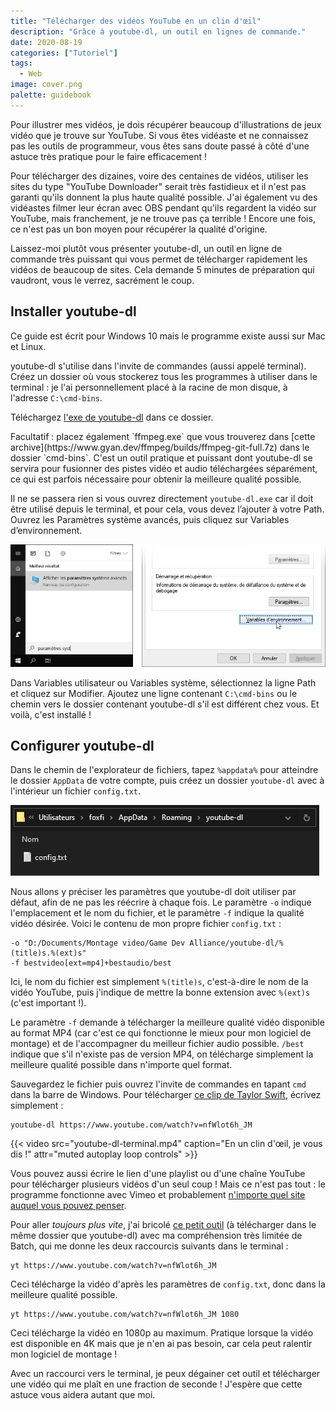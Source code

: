 ```yaml
---
title: "Télécharger des vidéos YouTube en un clin d'œil"
description: "Grâce à youtube-dl, un outil en lignes de commande."
date: 2020-08-19
categories: ["Tutoriel"]
tags:
  - Web
image: cover.png
palette: guidebook
---
```


Pour illustrer mes vidéos, je dois récupérer beaucoup d'illustrations de jeux vidéo que je trouve sur YouTube. Si vous êtes vidéaste et ne connaissez pas les outils de programmeur, vous êtes sans doute passé à côté d'une astuce très pratique pour le faire efficacement !

Pour télécharger des dizaines, voire des centaines de vidéos, utiliser les sites du type "YouTube Downloader" serait très fastidieux et il n'est pas garanti qu'ils donnent la plus haute qualité possible. J'ai également vu des vidéastes filmer leur écran avec OBS pendant qu'ils regardent la vidéo sur YouTube, mais franchement, je ne trouve pas ça terrible ! Encore une fois, ce n'est pas un bon moyen pour récupérer la qualité d'origine.

Laissez-moi plutôt vous présenter youtube-dl, un outil en ligne de commande très puissant qui vous permet de télécharger rapidement les vidéos de beaucoup de sites. Cela demande 5 minutes de préparation qui vaudront, vous le verrez, sacrément le coup.

## Installer youtube-dl

<Note>
Ce guide est écrit pour Windows 10 mais le programme existe aussi sur Mac et Linux.
</Note>

youtube-dl s'utilise dans l'invite de commandes (aussi appelé terminal). Créez un dossier où vous stockerez tous les programmes à utiliser dans le terminal : je l'ai personnellement placé à la racine de mon disque, à l'adresse `C:\cmd-bins`.

Téléchargez [l'exe de youtube-dl](http://ytdl-org.github.io/youtube-dl/download.html) dans ce dossier.

<Note>
Facultatif : placez également `ffmpeg.exe` que vous trouverez dans [cette archive](https://www.gyan.dev/ffmpeg/builds/ffmpeg-git-full.7z) dans le dossier `cmd-bins`. C'est un outil pratique et puissant dont youtube-dl se servira pour fusionner des pistes vidéo et audio téléchargées séparément, ce qui est parfois nécessaire pour obtenir la meilleure qualité possible.
</Note>

Il ne se passera rien si vous ouvrez directement `youtube-dl.exe` car il doit être utilisé depuis le terminal, et pour cela, vous devez l’ajouter à votre Path. Ouvrez les Paramètres système avancés, puis cliquez sur Variables d’environnement.

![Paramètres système](variables-d-environnement.png)

Dans Variables utilisateur ou Variables système, sélectionnez la ligne Path et cliquez sur Modifier. Ajoutez une ligne contenant `C:\cmd-bins` ou le chemin vers le dossier contenant youtube-dl s'il est différent chez vous. Et voilà, c'est installé !

## Configurer youtube-dl

Dans le chemin de l'explorateur de fichiers, tapez `%appdata%` pour atteindre le dossier `AppData` de votre compte, puis créez un dossier `youtube-dl` avec à l'intérieur un fichier `config.txt`.

![Emplacement du fichier config.txt](config-txt.png)

Nous allons y préciser les paramètres que youtube-dl doit utiliser par défaut, afin de ne pas les réécrire à chaque fois. Le paramètre `-o` indique l'emplacement et le nom du fichier, et le paramètre `-f` indique la qualité vidéo désirée. Voici le contenu de mon propre fichier `config.txt` :

```
-o "D:/Documents/Montage video/Game Dev Alliance/youtube-dl/%(title)s.%(ext)s"
-f bestvideo[ext=mp4]+bestaudio/best
```

Ici, le nom du fichier est simplement `%(title)s`, c'est-à-dire le nom de la vidéo YouTube, puis j'indique de mettre la bonne extension avec `%(ext)s` (c'est important !).

Le paramètre `-f` demande à télécharger la meilleure qualité vidéo disponible au format MP4 (car c'est ce qui fonctionne le mieux pour mon logiciel de montage) et de l'accompagner du meilleur fichier audio possible. `/best` indique que s'il n'existe pas de version MP4, on télécharge simplement la meilleure qualité possible dans n'importe quel format.

Sauvegardez le fichier puis ouvrez l'invite de commandes en tapant `cmd` dans la barre de Windows. Pour télécharger [ce clip de Taylor Swift](https://www.youtube.com/watch?v=nfWlot6h_JM), écrivez simplement :

```
youtube-dl https://www.youtube.com/watch?v=nfWlot6h_JM
```

{{< video src="youtube-dl-terminal.mp4" caption="En un clin d'œil, je vous dis !" attr="muted autoplay loop controls" >}}

Vous pouvez aussi écrire le lien d'une playlist ou d'une chaîne YouTube pour télécharger plusieurs vidéos d'un seul coup ! Mais ce n'est pas tout : le programme fonctionne avec Vimeo et probablement [n'importe quel site auquel vous pouvez penser](http://ytdl-org.github.io/youtube-dl/supportedsites.html).

Pour aller _toujours plus vite_, j'ai bricolé [ce petit outil](yt.cmd) (à télécharger dans le même dossier que youtube-dl) avec ma compréhension très limitée de Batch, qui me donne les deux raccourcis suivants dans le terminal :

```
yt https://www.youtube.com/watch?v=nfWlot6h_JM
```

Ceci télécharge la vidéo d'après les paramètres de `config.txt`, donc dans la meilleure qualité possible.

```
yt https://www.youtube.com/watch?v=nfWlot6h_JM 1080
```

Ceci télécharge la vidéo en 1080p au maximum. Pratique lorsque la vidéo est disponible en 4K mais que je n'en ai pas besoin, car cela peut ralentir mon logiciel de montage !

Avec un raccourci vers le terminal, je peux dégainer cet outil et télécharger une vidéo qui me plaît en une fraction de seconde ! J'espère que cette astuce vous aidera autant que moi.
